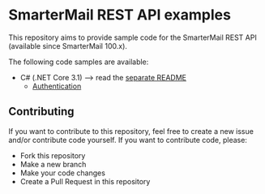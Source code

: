 # SmarterMail REST API examples
This repository aims to provide sample code for the SmarterMail REST API (available since SmarterMail 100.x).

The following code samples are available:
* C# (.NET Core 3.1) --> read the [separate README](./C#/SmarterMailCodeSamples/README.md)
    - [Authentication](./C#/SmarterMailCodeSamples/Controllers/AuthenticationControllers)

## Contributing
If you want to contribute to this repository, feel free to create a new issue and/or contribute code yourself. If you want to contribute code, please:
- Fork this repository
- Make a new branch
- Make your code changes
- Create a Pull Request in this repository
